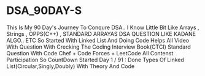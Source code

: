 # DSA_90DAY-S
This Is My 90 Day's Journey To Conqure DSA..
I Know Little Bit Like Arrays , Strings , OPPS(C++) , STANDARD ARRAYAS DSA QUESTION LIKE KADANE ALGO.. ETC 
So Started With Linked List And Doing Code Helps All Video With Question With Crecking The Coding Interview Book(CTCI) Standard Question With Code Chef + Code Forces + LeetCode All Contenst Participation
So CountDown Started 
Day 1 / 91 : Done Types Of Linked List(Circular,Singly,Doubly) With Theory And Code
